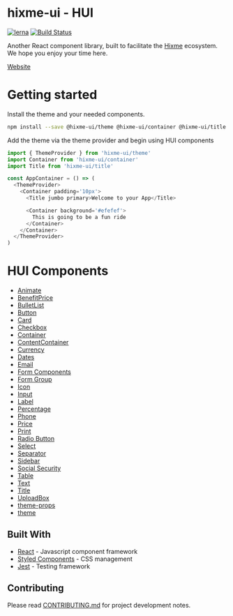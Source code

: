 hixme-ui - HUI
===============
[![lerna](https://img.shields.io/badge/maintained%20with-lerna-cc00ff.svg)](https://lernajs.io/)
[![Build Status](https://travis-ci.org/hixme/hixme-ui.svg?branch=master)](https://travis-ci.org/hixme/hixme-ui)

Another React component library, built to facilitate the
[Hixme](https://hixme.com/) ecosystem. We hope you enjoy your time here.

[Website](https://hixme.github.io/hixme-ui)

# Getting started

Install the theme and your needed components.

```bash
npm install --save @hixme-ui/theme @hixme-ui/container @hixme-ui/title
```

Add the theme via the theme provider and begin using HUI components

```javascript
import { ThemeProvider } from 'hixme-ui/theme'
import Container from 'hixme-ui/container'
import Title from 'hixme-ui/title'

const AppContainer = () => (
  <ThemeProvider>
    <Container padding='10px'>
      <Title jumbo primary>Welcome to your App</Title>

      <Container background='#efefef'>
        This is going to be a fun ride
      </Container>
    </Container>
  </ThemeProvider>
)
```

# HUI Components
* [Animate](https://github.com/hixme/hixme-ui/tree/master/packages/animate)
* [BenefitPrice](https://github.com/hixme/hixme-ui/tree/master/packages/benefit-price)
* [BulletList](https://github.com/hixme/hixme-ui/tree/master/packages/bullet-list)
* [Button](https://github.com/hixme/hixme-ui/tree/master/packages/button)
* [Card](https://github.com/hixme/hixme-ui/tree/master/packages/card)
* [Checkbox](https://github.com/hixme/hixme-ui/tree/master/packages/checkbox)
* [Container](https://github.com/hixme/hixme-ui/tree/master/packages/container)
* [ContentContainer](https://github.com/hixme/hixme-ui/tree/master/packages/content-container)
* [Currency](https://github.com/hixme/hixme-ui/tree/master/packages/currency)
* [Dates](https://github.com/hixme/hixme-ui/tree/master/packages/dates)
* [Email](https://github.com/hixme/hixme-ui/tree/master/packages/email)
* [Form Components](https://github.com/hixme/hixme-ui/tree/master/packages/forms)
* [Form Group](https://github.com/hixme/hixme-ui/tree/master/packages/form-group)
* [Icon](https://github.com/hixme/hixme-ui/tree/master/packages/icon)
* [Input](https://github.com/hixme/hixme-ui/tree/master/packages/input)
* [Label](https://github.com/hixme/hixme-ui/tree/master/packages/label)
* [Percentage](https://github.com/hixme/hixme-ui/tree/master/packages/percentage)
* [Phone](https://github.com/hixme/hixme-ui/tree/master/packages/phone)
* [Price](https://github.com/hixme/hixme-ui/tree/master/packages/price)
* [Print](https://github.com/hixme/hixme-ui/tree/master/packages/print)
* [Radio Button](https://github.com/hixme/hixme-ui/tree/master/packages/radio-button)
* [Select](https://github.com/hixme/hixme-ui/tree/master/packages/select)
* [Separator](https://github.com/hixme/hixme-ui/tree/master/packages/separator)
* [Sidebar](https://github.com/hixme/hixme-ui/tree/master/packages/sidebar)
* [Social Security](https://github.com/hixme/hixme-ui/tree/master/packages/social-security)
* [Table](https://github.com/hixme/hixme-ui/tree/master/packages/table)
* [Text](https://github.com/hixme/hixme-ui/tree/master/packages/text)
* [Title](https://github.com/hixme/hixme-ui/tree/master/packages/title)
* [UploadBox](https://github.com/hixme/hixme-ui/tree/master/packages/upload-box)
* [theme-props](https://github.com/hixme/hixme-ui/tree/master/packages/theme-props)
* [theme](https://github.com/hixme/hixme-ui/tree/master/packages/theme)

## Built With

* [React](https://reactjs.org/) - Javascript component framework
* [Styled Components](https://www.styled-components.com) - CSS management
* [Jest](https://facebook.github.io/jest/) - Testing framework


## Contributing

Please read
[CONTRIBUTING.md](https://github.com/hixme/hixme-ui/blob/master/CONTRIBUTING.md)
for project development notes.



